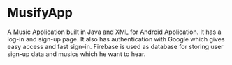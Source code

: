 # MusifyApp
A Music Application built in Java and XML for Android Application. It has a log-in and sign-up page. It also has authentication with Google which gives easy access and fast sign-in.
Firebase is used as database for storing user sign-up data and musics which he want to hear.
